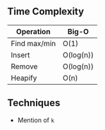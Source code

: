 ## Time Complexity

| Operation    | Big-O     |
| ------------ | --------- |
| Find max/min | O(1)      |
| Insert       | O(log(n)) |
| Remove       | O(log(n)) |
| Heapify      | O(n)      |

## Techniques

- Mention of `k`
